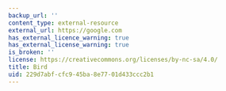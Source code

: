 ```yaml
---
backup_url: ''
content_type: external-resource
external_url: https://google.com
has_external_licence_warning: true
has_external_license_warning: true
is_broken: ''
license: https://creativecommons.org/licenses/by-nc-sa/4.0/
title: Bird
uid: 229d7abf-cfc9-45ba-8e77-01d433ccc2b1
---
```

